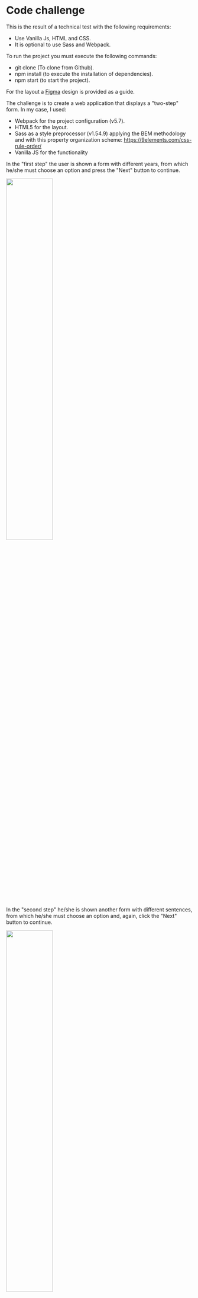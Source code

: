 # Code challenge

This is the result of a technical test with the following requirements:

- Use Vanilla Js, HTML and CSS.
- It is optional to use Sass and Webpack.

To run the project you must execute the following commands:

- git clone (To clone from Github).
- npm install (to execute the installation of dependencies).
- npm start (to start the project).

For the layout a <a href="https://www.figma.com/file/KDuOCJHBVWXpv8Ix4rDsx8/SIROKO-Quiz" alt="Figma design guide">Figma</a> design is provided as a guide.

The challenge is to create a web application that displays a "two-step" form. In my case, I used:

- Webpack for the project configuration (v5.7).
- HTML5 for the layout.
- Sass as a style preprocessor (v1.54.9) applying the BEM methodology and with this property organization scheme: https://9elements.com/css-rule-order/
- Vanilla JS for the functionality

In the "first step" the user is shown a form with different years, from which he/she must choose an option and press the "Next" button to continue.

<img src="src/images/Year-screen.png" width="50%">

 In the "second step" he/she is shown another form with different sentences, from which he/she must choose an option and, again, click the "Next" button to continue. 
 
 <img src="src/images/Answer-screen.png" width="50%">

In both cases, the options are shown to the user with radio type inputs; the value checked by the user is stored in the local storage.

In the next screen, a code is displayed. The code is generated from the sum of the last two digits of the chosen year and the last 4 letters of the chosen phrase, eliminating the vowel "a" and spaces (if any). A button is also added to copy the generated code to the clipboard.

<img src="src/images/Code-screen.png" width="50%">

In this screen a counter is created that gives 20 minutes of time before the code expires. Once this time has elapsed, a message appears saying that the code has expired and a link to restart the whole process.

<img src="src/images/Expired-screen.png" width="50%">

The project has different views depending on the device:

- mobile

<img src="src/images/Year-screen.png" width="50%">

- tablet

<img src="src/images/Tablet-screen.png" width="50%">

- web

<img src="src/images/Web-screen.png" width="50%">

Remarks:

The font sizes, widths, margins, etc, in the Figma design are not representative when creating the application. And adjustments should be made to make it as close as possible to the mockup.
